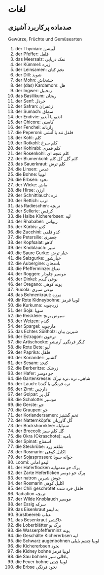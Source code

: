# لغات

## صدماده پركاربرد آشپزى

Gewürze, Früchte und Gemüsearten

1. der Thymian: آویشن
2. der Pfeffer: فلفل 
3. das Meersalz: نمک دریایی 
4. der Kümmel: زیره 
5. der Leinsamen: تخم کتان 
6. der Dill: شوید 
7. der Mohn: خشخاش 
8. der (das) Kardamom: هل
9. der Ingwer: زنجبیل 
10. das Basilikum: ریحان 
11. der Senf: خردل 
12. der Safran: زعفران 
13. der Sumach: سماق 
14. der Endivie: اندیو یا آندیو 
15. der Chicore: کاسنی 
16. der Fenchel: رازیانه 
17. die Peperoni: فلفل تند یا آتشی 
18. der Kohl: کلم 
19. der Rotkohl: کلم سرخ 
20. der Kohlrabi: کلم قمری
21. der Rosenkohl: کلم غنچه ای 
22. der Blumenkohl: کلم گل, گل کلم 
23. das Sauerkraut: کلم ترش 
24. die Linsen: عدس 
25. die Bohne: لوبیا
26. die Erbsen: نخود 
27. der Wicke: ماش
28. die Hirse: ارزن 
29. der Schnittlauch: تره 
30. der Rettich: ترب 
31. das Radieschen: تربچه 
32. der Sellerie: کرفس 
33. die Halbe Kichererbsen: لپه 
34. der Rhababer: ریواس 
35. der Kürbis: کدو 
36. die Zucchini: کدو قلمی 
37. die Petersilie: جعفری 
38. der Kopfsalat: کاهو 
39. der Knoblauch: سیر
40. die Saure Gurke: خیار ترش
41. die Salzgurke: خیارشور 
42. die Aubergine: بادمجان 
43. die Pfefferminze: نعناع
44. der Roggen: موسیر چاودار 
45. der Dinkel: نوعی گندم
46. der Oregano: پونه کوهی
47. Rucola: نوعی سبزی
48. das Bohnenkraut: مرزه
49. dir Rote Kidneybohne: لوبیا قرمز
50. die Kurkuma: زردچوبه 
51. der Soja: سویا 
52. die Reiskleie: سبوس برنج 
53. der Weizen: گندم 
54. der Spargel: مارچوبه 
55. das Echtes Süßholz: شیرین بیان 
56. der Estragon: ترخون
57. die Artischocke: کنگر فرنگی, آرتیشو 
58. die Rote Bete: لبو
59. der Paprika: فلفل
60. der Koriander: گشنیز
61. der Sesam: کنجد 
62. die Berberitze: زرشک 
63. der Hafer: جو دوسر
64. die Gartenkresse: شاهی، تره ،تره تیزک
65. der Lauch: تره فرنگی یا گندنا
66. der Zimt: دارچین
67. der Golpar: گل پر
68. die Schalotte: موسیر
69. die Gerste: جو 
70. die Graupen: جو
71. der Koriandersamen: تخم گشنیز
72. der Natternköpfe: گل گاوزبان
73. der Bockshornklee: شنبلیله
74. der Broccoli: گل کلم سبز
75. die Okra (Okraschote): بامیه
76. der Spinat: اسفناج 
77. die Steckrübe: شلغم زرد
78. der Rosmarin: اِکلیل کوهی
79. der Sojasprossen: جوانه سویا
80. Loomi: لیمو امانی
81. der Haferflocken پرک جو معمولیه
82. der Zarte Heferflcken پرک جو دوسر
83. der natron جوش شیرین
84. der Rosmarin   اکلیل کوهی 
85. der Chili geschrötet    فلفل خرد شده 
86. Radiation   تربچه 
87. der Wilde Knoblauch   موسیر 
88. der Essig   سرکه 
89. das Eisenkraut   به لیمو 
90. Bürstbeereb   عناب 
91. das Besenkraut خاکشیر 
92. die Loberblätter   برگ بو 
93. die Wasserpfefferminz   پونه
94. die Geschälte Kichererbsen  لپه 
95. die Schwarz augenbohnen   لوبیا چشم بلبلی 
96. die Kichererbsen نخود 
97. die Kidney bohne لوبیا قرمز 
98. die Sau bohnen   باقالی سبز 
99. die Feuer bohne لوبیا چیتی
100. die Erbse نخود فرنگی
